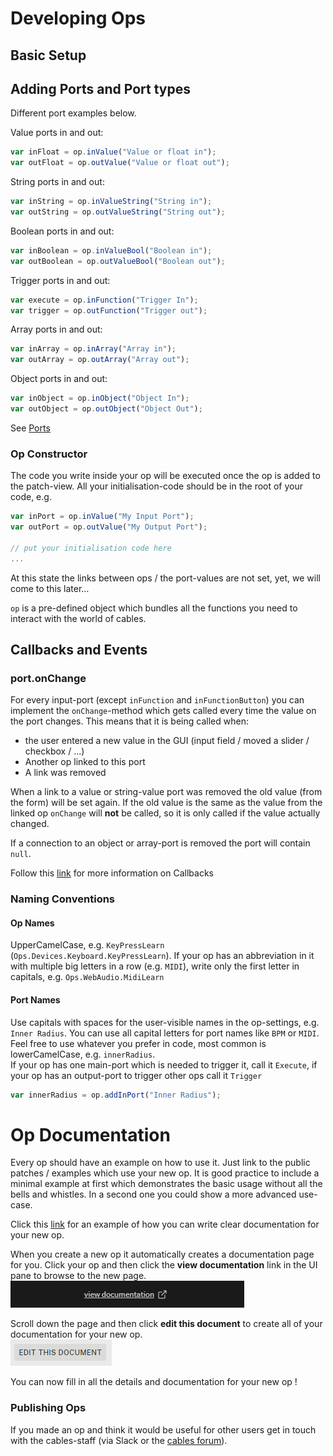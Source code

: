 # Developing Ops

## Basic Setup

## Adding Ports and Port types

Different port examples below.

Value ports in and out:
```javascript
var inFloat = op.inValue("Value or float in");
var outFloat = op.outValue("Value or float out");
```
String ports in and out:
```javascript
var inString = op.inValueString("String in");
var outString = op.outValueString("String out");
```

Boolean ports in and out:
```javascript
var inBoolean = op.inValueBool("Boolean in");
var outBoolean = op.outValueBool("Boolean out");
```

Trigger ports in and out:
```javascript
var execute = op.inFunction("Trigger In");
var trigger = op.outFunction("Trigger out");
```
Array ports in and out:
```javascript
var inArray = op.inArray("Array in");
var outArray = op.outArray("Array out");
```

Object ports in and out:
```javascript
var inObject = op.inObject("Object In");
var outObject = op.outObject("Object Out");
```


See [Ports](../dev_creating_ports/dev_creating_ports.md)


### Op Constructor

The code you write inside your op will be executed once the op is added to the patch-view.
All your initialisation-code should be in the root of your code, e.g.

```javascript
var inPort = op.inValue("My Input Port");
var outPort = op.outValue("My Output Port");

// put your initialisation code here
...
```

At this state the links between ops / the port-values are not set, yet, we will come to this later…

`op` is a pre-defined object which bundles all the functions you need to interact with the world of cables.


## Callbacks and Events

### port.onChange

For every input-port (except `inFunction` and `inFunctionButton`) you can implement the `onChange`-method which gets called every time the value on the port changes. This means that it is being called when:

- the user entered a new value in the GUI (input field / moved a slider / checkbox / …)
- Another op linked to this port
- A link was removed

When a link to a value or string-value port was removed the old value (from the form) will be set again. If the old value is the same as the value from the linked op `onChange` will **not** be called, so it is only called if the value actually changed.

If a connection to an object or array-port is removed the port will contain `null`.

Follow this [link](../dev_callbacks/dev_callbacks.md) for more information on Callbacks


### Naming Conventions

#### Op Names

UpperCamelCase, e.g. `KeyPressLearn` (`Ops.Devices.Keyboard.KeyPressLearn`). If your op has an abbreviation in it with multiple big letters in a row (e.g. `MIDI`), write only the first letter in capitals, e.g. `Ops.WebAudio.MidiLearn`

#### Port Names

Use capitals with spaces for the user-visible names in the op-settings, e.g. `Inner Radius`. You can use all capital letters for port names like `BPM` or `MIDI`.
Feel free to use whatever you prefer in code, most common is lowerCamelCase, e.g. `innerRadius`.  
If your op has one main-port which is needed to trigger it, call it `Execute`, if your op has an output-port to trigger other ops call it `Trigger`


```javascript
var innerRadius = op.addInPort("Inner Radius");
```

# Op Documentation

Every op should have an example on how to use it. Just link to the public patches / examples which use your new op. It is good practice to include a minimal example at first which demonstrates the basic usage without all the bells and whistles. In a second one you could show a more advanced use-case.

Click this [link](https://cables.gl/op/Ops.Trigger.TriggerLimiter) for an example of how you can write clear documentation for your new op.

When you create a new op it automatically creates a documentation page for you. Click your op and then click the **view documentation** link in the UI pane to browse to the new page.<br>
![Button](img/dev_ops_view_documentation_link.png)

Scroll down the page and then click **edit this document** to create all of your documentation for your new op.<br>
![Button](img/dev_ops_edit_this_document.png)

You can now fill in all the details and documentation for your new op !

### Publishing Ops

If you made an op and think it would be useful for other users get in touch with the cables-staff (via Slack or the [cables forum](https://forum.cables.gl/)).

